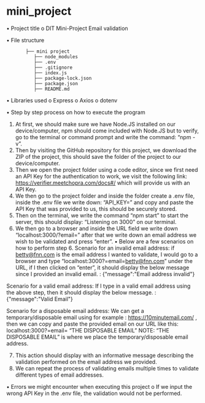 # mini_project

•	Project title
o	DIT Mini-Project Email validation

•	File structure

           ├── mini project
              ├── node_modules
              ├── .env
              ├── .gitignore
              ├── index.js
              ├── package-lock.json
              ├── package.json
              ├── README.md



•	Libraries used
o	Express
o	Axios
o	dotenv

•	Step by step process on how to execute the program
1.	At first, we should make sure we have Node.JS installed on our device/computer, npm should come included with Node.JS but to verify, go to the terminal or command prompt and write the command: “npm -v”. 
2.	Then by visiting the GitHub repository for this project, we download the ZIP of the project, this should save the folder of the project to our device/computer.
3.	Then we open the project folder using a code editor, since we first need an API Key for the authentication to work, we visit the following link: https://verifier.meetchopra.com/docs#/ which will provide us with an API Key.
4.	We then go to the project folder and inside the folder create a .env file, inside the .env file we write down: “API_KEY=” and copy and paste the API Key that was provided to us, this should be securely stored.
5.	Then on the terminal, we write the command “npm start” to start the server, this should display: “Listening on 3000” on our terminal.
6.	We then go to a browser and inside the URL field we write down “localhost:3000/?email=” after that we write down an email address we wish to be validated and press “enter”.
•	Below are a few scenarios on how to perform step 6.
Scenario for an invalid email address:
if  betty@fnn.com is the email address I wanted to validate, I would go to a browser and type “localhost:3000?=email=betty@fnn.com” under the URL, if I then clicked on “enter”, it should display the below message since I provided an invalid email.
: {"message":"Email address invalid"}

Scenario for a valid email address:
If I type in a valid email address using the above step, then it should display the below message.
:{"message":"Valid Email"} 

Scenario for a disposable  email address:
We can get a temporary/disposable email using for example : https://10minutemail.com/ , then we can copy and paste the provided email on our URL like this:
localhost:3000?=email= “THE DISPOSABLE EMAIL”
NOTE: “THE DISPOSABLE EMAIL” is where we place the temporary/disposable email address.

7.	This action should display with an informative message describing the validation performed on the email address we provided.
8.	We can repeat the process of validating emails multiple times to validate different types of email addresses.


•	Errors we might encounter when executing this project
o	If we input the wrong API Key in the .env file, the validation would not be performed.
